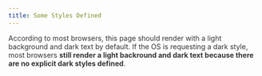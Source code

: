 ```yaml
---
title: Some Styles Defined
---
```


<style>
body {
  color: #333;
}
</style>

According to most browsers, this page should render with a light background and dark text by default. If the OS is requesting a dark style, most browsers **still render a light backround and dark text because there are no explicit dark styles defined**.
